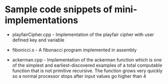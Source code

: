 # Sample code snippets of mini-implementations

- playfairCipher.cpp - Implementation of the playfair cipher with user defined key and variable

- fibonicci.s - A fibonacci program implemented in assembly

- ackerman.cpp - Implementation of the ackerman function which is one of the simplest and earliest-discovered examples of a total computable function that is not primitive recursive. The function grows very quickly so a normal processor stops after input values go higher than 4
